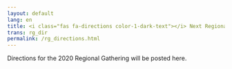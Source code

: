 ```yaml
---
layout: default
lang: en
title: <i class="fas fa-directions color-1-dark-text"></i> Next Regional Gathering directions
trans: rg_dir
permalink: /rg_directions.html
---
```

Directions for the 2020 Regional Gathering will be posted here.
